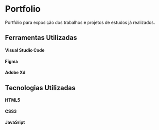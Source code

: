 # Portfolio
Portfólio para exposição dos trabalhos e projetos de estudos já realizados.

<h2 color="#841DFA">Ferramentas Utilizadas</h2>
<h4 color="#12C8E0">Visual Studio Code</h4>
<h4 color="#12C8E0">Figma</h4>
<h4 color="#12C8E0">Adobe Xd</h4>

<h2 color="#841DFA">Tecnologias Utilizadas</h2>
<h4 color="#12C8E0">HTML5</h4>
<h4 color="#12C8E0">CSS3</h4>
<h4 color="#12C8E0">JavaSript</h4>
